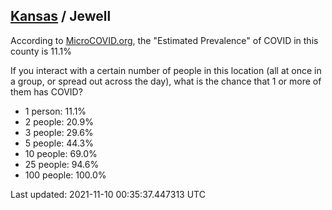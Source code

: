 
## [Kansas](/united-states/kansas) / Jewell

According to [MicroCOVID.org](http://microcovid.org),
the "Estimated Prevalence" of COVID in this county is 11.1%

If you interact with a certain number of people in this location
(all at once in a group, or spread out across the day), what is the chance that
1 or more of them has COVID?

- 1 person: 11.1%
- 2 people: 20.9%
- 3 people: 29.6%
- 5 people: 44.3%
- 10 people: 69.0%
- 25 people: 94.6%
- 100 people: 100.0%

Last updated: 2021-11-10 00:35:37.447313 UTC

